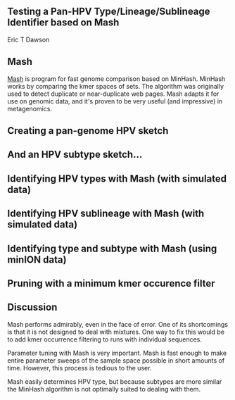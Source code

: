 Testing a Pan-HPV Type/Lineage/Sublineage Identifier based on Mash
--------------
Eric T Dawson

## Mash
[Mash](https://github.com/marbl/Mash.git) is program for fast genome comparison based on MinHash.
MinHash works by comparing the kmer spaces of sets. The algorithm was originally used to detect
duplicate or near-duplicate web pages. Mash adapts it for use on genomic data, and it's proven to be
very useful (and impressive) in metagenomics.

## Creating a pan-genome HPV sketch 

## And an HPV subtype sketch...

## Identifying HPV types with Mash (with simulated data)

## Identifying HPV sublineage with Mash (with simulated data)

## Identifying type and subtype with Mash (using minION data)

## Pruning with a minimum kmer occurence filter

## Discussion

Mash performs admirably, even in the face of error. One of its shortcomings is that it is not
designed to deal with mixtures. One way to fix this would be to add kmer occurrence filtering
to runs with individual sequences.

Parameter tuning with Mash is very important. Mash is fast enough to make entire parameter sweeps
of the sample space possible in short amounts of time. However, this process is tedious to the user.

Mash easily determines HPV type, but because subtypes are more similar the MinHash algorithm is not
optimally suited to dealing with them.
